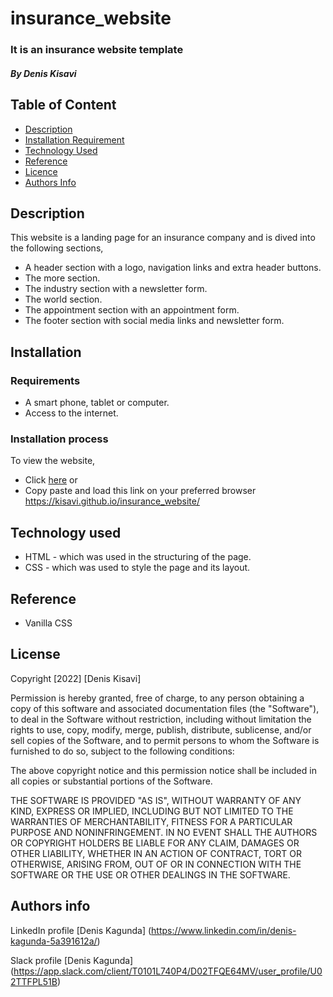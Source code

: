 # insurance_website
### It is an insurance website template
##### By Denis Kisavi

## Table of Content

+ [Description](#description)
+ [Installation Requirement](#installation)
+ [Technology Used](#technology-used)
+ [Reference](#reference)
+ [Licence](#licence)
+ [Authors Info](#author-Info)

## Description
This website is a landing page for an insurance company and is dived into the following sections,
 + A header section with a logo, navigation links and extra header buttons.
 + The more section.
 + The industry section with a newsletter form.
 + The world section.
 + The appointment section with an appointment form.
 + The footer section with social media links and newsletter form.
  
 ## Installation
  
 ### Requirements
  + A smart phone, tablet or computer.
  + Access to the internet.
  
  ### Installation process
  To view the website,
  + Click <a href="https://kisavi.github.io/insurance_website/">here</a> or
  + Copy paste and load this link on your preferred browser https://kisavi.github.io/insurance_website/
  
  ## Technology used
  + HTML - which was used in the structuring of the page.
  + CSS - which was used to style the page and its layout.
  
  ## Reference
  + Vanilla CSS
  
  ## License
  
Copyright [2022] [Denis Kisavi]
  
Permission is hereby granted, free of charge, to any person obtaining a copy of this software and associated documentation files (the "Software"), to deal in the Software without restriction, including without limitation the rights to use, copy, modify, merge, publish, distribute, sublicense, and/or sell copies of the Software, and to permit persons to whom the Software is furnished to do so, subject to the following conditions:

The above copyright notice and this permission notice shall be included in all copies or substantial portions of the Software.

THE SOFTWARE IS PROVIDED "AS IS", WITHOUT WARRANTY OF ANY KIND, EXPRESS OR IMPLIED, INCLUDING BUT NOT LIMITED TO THE WARRANTIES OF MERCHANTABILITY, FITNESS FOR A PARTICULAR PURPOSE AND NONINFRINGEMENT. IN NO EVENT SHALL THE AUTHORS OR COPYRIGHT HOLDERS BE LIABLE FOR ANY CLAIM, DAMAGES OR OTHER LIABILITY, WHETHER IN AN ACTION OF CONTRACT, TORT OR OTHERWISE, ARISING FROM, OUT OF OR IN CONNECTION WITH THE SOFTWARE OR THE USE OR OTHER DEALINGS IN THE SOFTWARE.

## Authors info

LinkedIn profile [Denis Kagunda] (https://www.linkedin.com/in/denis-kagunda-5a391612a/)

Slack profile [Denis Kagunda] (https://app.slack.com/client/T0101L740P4/D02TFQE64MV/user_profile/U02TTFPL51B)




